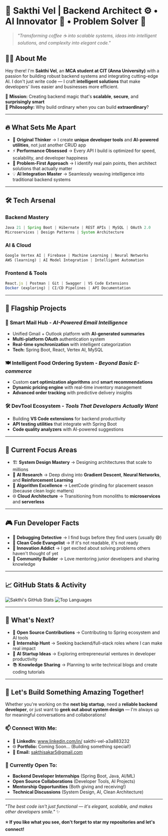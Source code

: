 # 🚀 Sakthi Vel | Backend Architect ⚙️ • AI Innovator 🤖 • Problem Solver 🧩

> *"Transforming coffee ☕ into scalable systems, ideas into intelligent solutions, and complexity into elegant code."*

## 👨‍💻 About Me

Hey there! I'm **Sakthi Vel**, an **MCA student at CIT (Anna University)** with a passion for building robust backend systems and integrating cutting-edge AI. I don't just write code — I craft **intelligent solutions** that make developers' lives easier and businesses more efficient.

🎯 **Mission:** Creating backend magic that's **scalable**, **secure**, and **surprisingly smart**  
🌟 **Philosophy:** Why build ordinary when you can build **extraordinary**?

---

## 🔥 What Sets Me Apart

* 🧠 **Original Thinker** → I create **unique developer tools** and **AI-powered utilities**, not just another CRUD app
* ⚡ **Performance Obsessed** → Every API I build is optimized for speed, scalability, and developer happiness
* 🎯 **Problem-First Approach** → I identify real pain points, then architect solutions that actually matter
* 💡 **AI Integration Master** → Seamlessly weaving intelligence into traditional backend systems

---

## 🛠️ Tech Arsenal

### **Backend Mastery**
```java
Java 21 | Spring Boot | Hibernate | REST APIs | MySQL | OAuth 2.0
Microservices | Design Patterns | System Architecture
```

### **AI & Cloud**
```python
Google Vertex AI | Firebase | Machine Learning | Neural Networks
AWS (learning) | AI Model Integration | Intelligent Automation
```

### **Frontend & Tools**
```javascript
React.js | Postman | Git | Swagger | VS Code Extensions
Docker (exploring) | CI/CD Pipelines | API Documentation
```

---

## 🚧 Flagship Projects

### 🤖 **Smart Mail Hub** - *AI-Powered Email Intelligence*
- Unified Gmail + Outlook platform with **AI-generated summaries**
- **Multi-platform OAuth** authentication system
- **Real-time synchronization** with intelligent categorization
- **Tech:** Spring Boot, React, Vertex AI, MySQL

### 🍽️ **Intelligent Food Ordering System** - *Beyond Basic E-commerce*
- Custom **cart optimization algorithms** and **smart recommendations**
- **Dynamic pricing engine** with real-time inventory management
- **Advanced order tracking** with predictive delivery insights

### 🛠️ **DevTool Ecosystem** - *Tools That Developers Actually Want*
- Building **VS Code extensions** for backend productivity
- **API testing utilities** that integrate with Spring Boot
- **Code quality analyzers** with AI-powered suggestions

---

## 🎯 Current Focus Areas

* 🏗️ **System Design Mastery** → Designing architectures that scale to millions
* 🧪 **AI Research** → Deep diving into **Gradient Descent**, **Neural Networks**, and **Reinforcement Learning**
* 💪 **Algorithm Excellence** → LeetCode grinding for placement season (because clean logic matters)
* 🌐 **Cloud Architecture** → Transitioning from monoliths to **microservices** and **serverless**

---

## 🎮 Fun Developer Facts

* 🧩 **Debugging Detective** → I find bugs before they find users (usually 😅)
* 🎨 **Clean Code Evangelist** → If it's not readable, it's not ready
* 🚀 **Innovation Addict** → I get excited about solving problems others haven't thought of yet
* 🤝 **Community Builder** → Love mentoring junior developers and sharing knowledge

---

## 📈 GitHub Stats & Activity

![Sakthi's GitHub Stats](https://github-readme-stats.vercel.app/api?username=SakthiVel-16&show_icons=true&theme=radical)
![Top Languages](https://github-readme-stats.vercel.app/api/top-langs/?username=SakthiVel-16&layout=compact&theme=radical)

---

## 🌟 What's Next?

* 🎯 **Open Source Contributions** → Contributing to Spring ecosystem and AI tools
* 🏢 **Internship Hunt** → Seeking backend/full-stack roles where I can make real impact
* 🤖 **AI Startup Ideas** → Exploring entrepreneurial ventures in developer productivity
* 📚 **Knowledge Sharing** → Planning to write technical blogs and create coding tutorials

---

## 🤝 Let's Build Something Amazing Together!

Whether you're working on the **next big startup**, need a **reliable backend developer**, or just want to **geek out about system design** — I'm always up for meaningful conversations and collaborations!

### 📫 Connect With Me:
- 💼 **LinkedIn:** www.linkedin.com/in/
sakthi-vel-a3a883232
- 🌐 **Portfolio:** Coming Soon... (Building something special!)
- 📧 **Email:** sakthisakar5@gmail.com

### 🎯 Currently Open To:
- **Backend Developer Internships** (Spring Boot, Java, AI/ML)
- **Open Source Collaborations** (Developer Tools, AI Projects)
- **Mentorship Opportunities** (Both giving and receiving!)
- **Technical Discussions** (System Design, AI, Clean Architecture)

---

*"The best code isn't just functional — it's elegant, scalable, and makes other developers smile."* ✨

**⭐ If you like what you see, don't forget to star my repositories and let's connect!**
